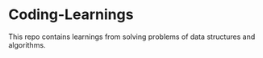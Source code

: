 # Coding-Learnings
This repo contains learnings from solving problems of data structures and algorithms.

